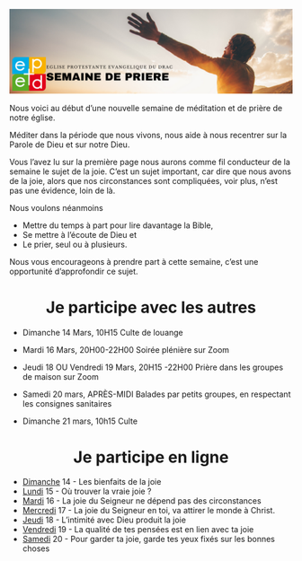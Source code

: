 ![alt text](images/SemaineDePriere.png "Semaine de priere")

Nous voici au début d’une nouvelle semaine de méditation et de prière de
notre église.

Méditer dans la période que nous vivons, nous aide à nous recentrer sur la
Parole de Dieu et sur notre Dieu.

Vous l’avez lu sur la première page nous aurons comme fil conducteur de la
semaine le sujet de la joie. C’est un sujet important, car dire que nous avons
de la joie, alors que nos circonstances sont compliquées, voir plus, n’est pas
une évidence, loin de là.

Nous voulons néanmoins
- Mettre du temps à part pour lire davantage la Bible,
- Se mettre à l’écoute de Dieu et
- Le prier, seul ou à plusieurs.

Nous vous encourageons à prendre part à cette semaine, c’est une
opportunité d’approfondir ce sujet.

<center><h1>Je participe avec les autres</h1></center>

- Dimanche 14 Mars, 10H15
Culte de louange

- Mardi 16 Mars, 20H00-22H00
Soirée plénière sur Zoom

- Jeudi 18 OU Vendredi 19 Mars, 20H15 -22H00
Prière dans les groupes de maison sur Zoom

- Samedi 20 mars, APRÈS-MIDI
Balades par petits groupes, en respectant les consignes sanitaires

- Dimanche 21 mars, 10h15
Culte

<center><h1>Je participe en ligne</h1></center>

- [Dimanche](dimanche.md)
 14 - Les bienfaits de la joie
- [Lundi](lundi.md)
 15 - Où trouver la vraie joie ?
- [Mardi](mardi.md)
 16 - La joie du Seigneur ne dépend pas des circonstances
- [Mercredi](mercredi.md)
 17 - La joie du Seigneur en toi, va attirer le monde à Christ.
- [Jeudi](jeudi.md)
 18 - L’intimité avec Dieu produit la joie
- [Vendredi](vendredi.md)
 19 - La qualité de tes pensées est en lien avec ta joie
- [Samedi](samedi.md)
 20 - Pour garder ta joie, garde tes yeux fixés sur les bonnes choses